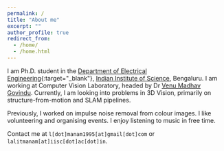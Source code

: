 ```yaml
---
permalink: /
title: "About me"
excerpt: ""
author_profile: true
redirect_from: 
  - /home/
  - /home.html
---
```

I am Ph.D. student in the [Department of Electrical Engineering](http://www.ee.iisc.ac.in){:target="_blank"}, [Indian Institute of Science](https://iisc.ac.in/), Bengaluru. I am working at Computer Vision Laboratory, headed by Dr [Venu Madhav Govindu](http://www.ee.iisc.ac.in/people/faculty/venu/index.html). Currently, I am looking into problems in 3D Vision, primarily on structure-from-motion and SLAM pipelines.

Previously, I worked on impulse noise removal from colour images. I like volunteering and organising events. I enjoy listening to music in free time.

Contact me at `l[dot]manam1995[at]gmail[dot]com` or `lalitmanam[at]iisc[dot]ac[dot]in`.

